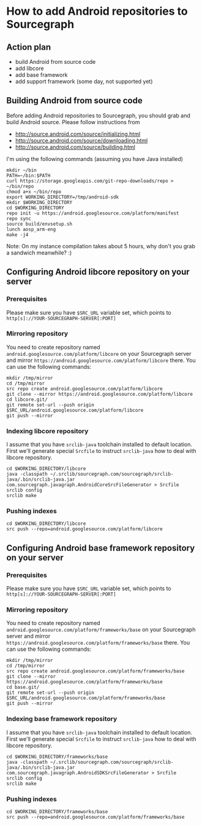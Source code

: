 # How to add Android repositories to Sourcegraph

## Action plan

- build Android from source code 
- add libcore
- add base framework
- add support framework (some day, not supported yet)

## Building Android from source code

Before adding Android repositories to Sourcegraph, you should grab and build Android source. Please follow instructions from
* http://source.android.com/source/initializing.html
* http://source.android.com/source/downloading.html
* http://source.android.com/source/building.html

I'm using the following commands (assuming you have Java installed)
```
mkdir ~/bin
PATH=~/bin:$PATH
curl https://storage.googleapis.com/git-repo-downloads/repo > ~/bin/repo
chmod a+x ~/bin/repo
export WORKING_DIRECTORY=/tmp/android-sdk
mkdir $WORKING_DIRECTORY
cd $WORKING_DIRECTORY
repo init -u https://android.googlesource.com/platform/manifest
repo sync
source build/envsetup.sh
lunch aosp_arm-eng
make -j4
```

Note: On my instance compilation takes about 5 hours, why don't you grab a sandwich meanwhile? :)

## Configuring Android libcore repository on your server

### Prerequisites

Please make sure you have `$SRC_URL` variable set, which points to `http[s]://YOUR-SOURCEGRAPH-SERVER[:PORT]`

### Mirroring repository

You need to create repository named `android.googlesource.com/platform/libcore` on your Sourcegraph server and mirror `https://android.googlesource.com/platform/libcore` there. You can use the following commands:

```
mkdir /tmp/mirror
cd /tmp/mirror
src repo create android.googlesource.com/platform/libcore
git clone --mirror https://android.googlesource.com/platform/libcore
cd libcore.git/
git remote set-url --push origin $SRC_URL/android.googlesource.com/platform/libcore
git push --mirror
```

### Indexing libcore repository

I assume that you have `srclib-java` toolchain installed to default location.
First we'll generate special `Srcfile` to instruct `srclib-java` how to deal with libcore repository.

```
cd $WORKING_DIRECTORY/libcore
java -classpath ~/.srclib/sourcegraph.com/sourcegraph/srclib-java/.bin/srclib-java.jar com.sourcegraph.javagraph.AndroidCoreSrcFileGenerator > Srcfile
srclib config
srclib make
```

### Pushing indexes
```
cd $WORKING_DIRECTORY/libcore
src push --repo=android.googlesource.com/platform/libcore
```

## Configuring Android base framework repository on your server

### Prerequisites

Please make sure you have `$SRC_URL` variable set, which points to `http[s]://YOUR-SOURCEGRAPH-SERVER[:PORT]`

### Mirroring repository

You need to create repository named `android.googlesource.com/platform/frameworks/base` on your Sourcegraph server and mirror `https://android.googlesource.com/platform/frameworks/base` there. You can use the following commands:

```
mkdir /tmp/mirror
cd /tmp/mirror
src repo create android.googlesource.com/platform/frameworks/base
git clone --mirror https://android.googlesource.com/platform/frameworks/base
cd base.git/
git remote set-url --push origin $SRC_URL/android.googlesource.com/platform/frameworks/base
git push --mirror
```

### Indexing base framework repository

I assume that you have `srclib-java` toolchain installed to default location.
First we'll generate special `Srcfile` to instruct `srclib-java` how to deal with libcore repository.

```
cd $WORKING_DIRECTORY/frameworks/base
java -classpath ~/.srclib/sourcegraph.com/sourcegraph/srclib-java/.bin/srclib-java.jar com.sourcegraph.javagraph.AndroidSDKSrcFileGenerator > Srcfile
srclib config
srclib make
```

### Pushing indexes
```
cd $WORKING_DIRECTORY/frameworks/base
src push --repo=android.googlesource.com/platform/frameworks/base
```


